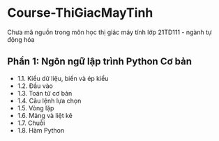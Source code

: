 # Course-ThiGiacMayTinh
Chưa mã nguồn trong môn học thị giác máy tính lớp 21TD111 - ngành tự động hóa
## Phần 1: Ngôn ngữ lập trình Python Cơ bản
- 1.1. Kiểu dữ liệu, biến và ép kiểu
- 1.2. Đầu vào
- 1.3. Toán tử cơ bản
- 1.4. Câu lệnh lựa chọn
- 1.5. Vòng lặp
- 1.6. Mảng và liệt kê
- 1.7. Chuỗi
- 1.8. Hàm Python
